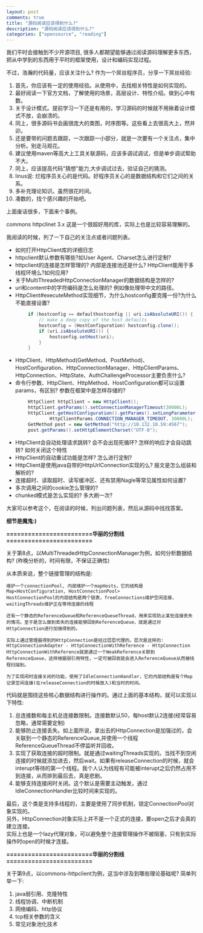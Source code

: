 ```yaml
---
layout: post
comments: true
title: "源码阅读应该得到什么?"
description: "源码阅读应该得到什么?"
categories: ["opensource", "reading"]
---
```


我们平时会接触到不少开源项目, 很多人都期望能够通过阅读源码理解更多东西，把从中学到的东西用于平时的框架使用，设计和编码实现过程。

不过，浩瀚的代码量，应该关注什么? 作为一个屌丝程序员，分享一下屌丝经验:

1. 首先，你应该有一定的使用经验。从使用中，去找相关特性是如何实现的。
2. 最好阅读一下官方文档，了解使用的场景，高层设计、特性介绍。做到心中有数。
3. 关于设计模式。提前学习一下还是有用的，学习源码的时候就不用揪着设计模式不放，会崩溃的。
4. 同上，很多源码书会画很庞大的类图，时序图等。这些看上去很高大上，然并卯。
5. 还是要带的问题去跟踪，一次跟踪一小部分，就是一次要有一个关注点，集中分析。别走马观花。
6. 建议使用maven等高大上工具关联源码，应该多调试调试，但是单步调试帮助不大。
7. 同上，应该提高代码"猜想"能力,大步调试过去，验证自己的猜测。
8. linus说: 烂程序员关心的是代码。好程序员关心的是数据结构和它们之间的关系。
9. 多补充理论知识。虽然很花时间。
10. 凑数的，找个感兴趣的开始吧。

上面废话很多，下面来个事例。

commons httpclinet 3.x 这是一个很超好用的库，实际上也是比较容易理解的。

我阅读的时候，列了一下自己的关注点或者问题列表。

* 如何打开HttpClient库的详细日志
* httpclient默认参数有哪些?如User Agent、Charset怎么进行定制?
* httpclient的连接是怎样管理的? 内部是连接池还是什么? HttpClient能用于多线程环境么?如何应用? 
* 关于MultiThreadedHttpConnectionManager的数据结构是怎样的?
* uri和content中的字符编码是怎么处理的? 例如像处理带中文的路径。
* HttpClient#executeMethod实现细节，为什么hostconfig要克隆一份?为什么不能直接设置?
```java
        if (hostconfig == defaulthostconfig || uri.isAbsoluteURI()) {
            // make a deep copy of the host defaults
            hostconfig = (HostConfiguration) hostconfig.clone();
            if (uri.isAbsoluteURI()) {
                hostconfig.setHost(uri);
            }
        }
```
* HttpClient、HttpMethod(GetMethod、PostMethod)、HostConfiguration、HttpConnectionManager、HttpClientParams、HttpConnection、HttpState、AuthChallengeProcessor主要负责什么?
* 命令行参数、HttpClient、HttpMethod、HostConfiguration都可以设置params，有区别? 参数在框架中是怎样存储的?
```java
        HttpClient httpClient = new HttpClient();
        httpClient.getParams().setConnectionManagerTimeout(30000L);
        httpClient.getHostConfiguration().getParams().setLongParameter(
                HttpClientParams.CONNECTION_MANAGER_TIMEOUT, 30000L);
        GetMethod post = new GetMethod("http://10.132.10.59:4567");
        post.getParams().setHttpElementCharset("UTF-8");
```
* HttpClient会自动处理请求跳转? 会不会出现死循环? 怎样的响应才会自动跳转? 如何关闭这个特性
* HttpClient的自动重试功能是怎样? 怎么进行定制?
* HttpClient是使用java自带的HttpUrlConnection实现的么? 报文是怎么组装和解析的?
* 连接超时、读取超时、读写缓冲区、还有禁用Nagle等常见属性如何设置?
* 多次调用之间的cookie怎么管理的?
* chunked模式是怎么实现的? 多大刷一次? 

大家可以参考这个，在阅读的时候，列出问题列表，然后从源码中找找答案。

**细节是魔鬼:)**

**========================华丽的分割线========================**

关于第8点，以MultiThreadedHttpConnectionManager为例，如何分析数据结构? (昨晚分析的，时间有限，不保证正确性)

从本质来说，整个链接管理的结构是:

```
维护一个connectionPool, 内部维护一个mapHosts，它的结构是Map<HostConfiguration, HostConnectionPool>
HostConnectionPool的内部结构是两个链表，freeConnections维护空闲连接，waitingThreads维护正在等待连接的线程

还有一个静态的ReferenceQueue和ReferenceQueueThread，用来实现防止某些连接丢失的情况。至于是怎么做到丢失的连接能够回到ReferenceQueue，就是通过对HttpConnection进行加强得到的。

实际上通过管理器得到的HttpConnection是经过层层代理的。层次是这样的: HttpConnectionAdapter - HttpConnectionWithReference - HttpConnection
HttpConnectionWithReference就是通过一个WeakReference关联到ReferenceQueue，这样根据弱引用特性，一定可被回收就会进入ReferenceQueue从而被线程扫描到。

为了实现闲时连接关闭的功能，使用了IdleConnectionHandler，它的内部结构是有个Map记录空闲连接(在releaseConnection的时候放入)和当时的时间。
```

代码就是围绕这些核心数据结构进行操作的。通过上面的基本结构，就可以实现以下特性:

1. 总连接数和每主机总连接数限制。连接数默认50，每host默认2连接(经常容易忽略，通常需要定制)
2. 能够防止连接丢失。如上面所说，拿出去的HttpConnection是加强过的，会关联到一个静态的ReferenceQueue,并使用一个线程ReferenceQueueThread不停监听并回收。
3. 实现了获取连接的超时限制。就是通过waitingThreads实现的。当找不到空闲连接的时候就添加进去，然后wait。如果有releaseConnection的时候，就会interupt等待的第一个线程。我个人认为线程有可能被interupt之后仍然占用不到连接，从而排到最后去，真是悲剧。
4. 能够支持连接闲时关闭。这个默认是需要主动触发，通过IdleConnectionHandler比较时间来实现的。

最后，这个类是支持多线程的，主要是使用了同步机制，锁定ConnectionPool对象实现的。  
另外，HttpConnection对象实际上并不是一个正式的连接，要open之后才会真的建立连接。  
实际上也是一个lazy代理对象，可以避免整个连接管理操作不被阻塞，只有到实际操作时open的时候才连接。

**========================华丽的分割线========================**
 
关于第9点，以commons-httpclient为例，这当中涉及到哪些理论基础呢? 简单列举一下:

1. java弱引用、克隆特性
2. 线程协调、中断机制
3. 网络编码、http协议
4. tcp相关参数的含义
5. 常见对象池化技术